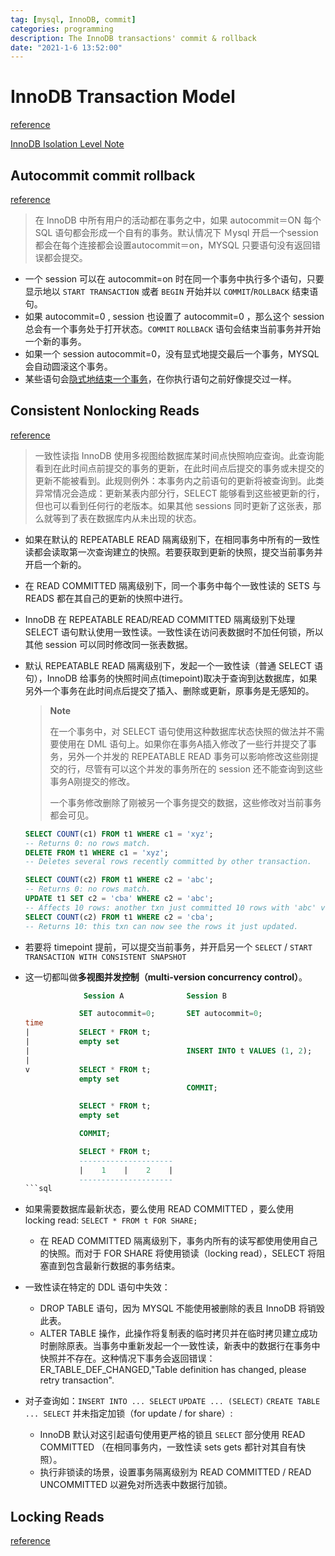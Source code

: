 ```yaml
---
tag: [mysql, InnoDB, commit]
categories: programming
description: The InnoDB transactions' commit & rollback
date: "2021-1-6 13:52:00"
---
```


# InnoDB Transaction Model

[reference](https://dev.mysql.com/doc/refman/8.0/en/innodb-transaction-model.html)

[InnoDB Isolation Level Note](./InnoDB%20Transaction%20Isolation%20Level.md)

## Autocommit commit rollback

[reference](https://dev.mysql.com/doc/refman/8.0/en/innodb-autocommit-commit-rollback.html)

> 在 InnoDB 中所有用户的活动都在事务之中，如果 autocommit＝ON 每个 SQL 语句都会形成一个自有的事务。默认情况下 Ｍysql 开启一个session都会在每个连接都会设置autocommit＝on，MYSQL 只要语句没有返回错误都会提交。

- 一个 session 可以在 autocommit=on 时在同一个事务中执行多个语句，只要显示地以 `START TRANSACTION` 或者 `BEGIN` 开始并以 `COMMIT`/`ROLLBACK` 结束语句。
- 如果 autocommit=0 , session 也设置了 autocommit=0 ，那么这个 session 总会有一个事务处于打开状态。`COMMIT` `ROLLBACK` 语句会结束当前事务并开始一个新的事务。
- 如果一个 session autocommit=0，没有显式地提交最后一个事务，MYSQL 会自动圆滚这个事务。
- 某些语句会[隐式地结束一个事务](https://dev.mysql.com/doc/refman/8.0/en/implicit-commit.html)，在你执行语句之前好像提交过一样。

## Consistent Nonlocking Reads

[reference](https://dev.mysql.com/doc/refman/8.0/en/innodb-consistent-read.html)

> 一致性读指 InnoDB 使用多视图给数据库某时间点快照响应查询。此查询能看到在此时间点前提交的事务的更新，在此时间点后提交的事务或未提交的更新不能被看到。此规则例外：本事务内之前语句的更新将被查询到。此类异常情况会造成：更新某表内部分行，SELECT 能够看到这些被更新的行，但也可以看到任何行的老版本。如果其他 sessions 同时更新了这张表，那么就等到了表在数据库内从未出现的状态。

- 如果在默认的 REPEATABLE READ 隔离级别下，在相同事务中所有的一致性读都会读取第一次查询建立的快照。若要获取到更新的快照，提交当前事务并开启一个新的。
- 在 READ COMMITTED 隔离级别下，同一个事务中每个一致性读的 SETS 与 READS 都在其自己的更新的快照中进行。
- InnoDB 在 REPEATABLE READ/READ COMMITTED 隔离级别下处理 SELECT 语句默认使用一致性读。一致性读在访问表数据时不加任何锁，所以其他 session 可以同时修改同一张表数据。
- 默认 REPEATABLE READ 隔离级别下，发起一个一致性读（普通 SELECT 语句），InnoDB 给事务的快照时间点(timepoint)取决于查询到达数据库，如果另外一个事务在此时间点后提交了插入、删除或更新，原事务是无感知的。

    > **Note**
    >
    > 在一个事务中，对 SELECT 语句使用这种数据库状态快照的做法并不需要使用在 DML 语句上。如果你在事务A插入修改了一些行并提交了事务，另外一个并发的 REPEATABLE READ 事务可以影响修改这些刚提交的行，尽管有可以这个并发的事务所在的 session 还不能查询到这些事务A刚提交的修改。
    >
    > 一个事务修改删除了刚被另一个事务提交的数据，这些修改对当前事务都会可见。

    ```sql
    SELECT COUNT(c1) FROM t1 WHERE c1 = 'xyz';
    -- Returns 0: no rows match.
    DELETE FROM t1 WHERE c1 = 'xyz';
    -- Deletes several rows recently committed by other transaction.

    SELECT COUNT(c2) FROM t1 WHERE c2 = 'abc';
    -- Returns 0: no rows match.
    UPDATE t1 SET c2 = 'cba' WHERE c2 = 'abc';
    -- Affects 10 rows: another txn just committed 10 rows with 'abc' values.
    SELECT COUNT(c2) FROM t1 WHERE c2 = 'cba';
    -- Returns 10: this txn can now see the rows it just updated.
    ```

- 若要将 timepoint 提前，可以提交当前事务，并开启另一个 `SELECT` / `START TRANSACTION WITH CONSISTENT SNAPSHOT`
- 这一切都叫做**多视图并发控制（multi-version concurrency control）**。

    ```sql
                 Session A              Session B

                SET autocommit=0;       SET autocommit=0;
    time
    |           SELECT * FROM t;
    |           empty set
    |                                   INSERT INTO t VALUES (1, 2);
    |
    v           SELECT * FROM t;
                empty set
                                        COMMIT;

                SELECT * FROM t;
                empty set

                COMMIT;

                SELECT * FROM t;
                ---------------------
                |    1    |    2    |
                ---------------------
    ```sql

- 如果需要数据库最新状态，要么使用 READ COMMITTED ，要么使用 locking read: `SELECT * FROM t FOR SHARE;`
    - 在 READ COMMITTED 隔离级别下，事务内所有的读写都使用使用自己的快照。而对于 FOR SHARE 将使用锁读（locking read），SELECT 将阻塞直到包含最新行数据的事务结束。
- 一致性读在特定的 DDL 语句中失效：
    - DROP TABLE 语句，因为 MYSQL 不能使用被删除的表且 InnoDB 将销毁此表。
    - ALTER TABLE 操作，此操作将复制表的临时拷贝并在临时拷贝建立成功时删除原表。当事务中重新发起一个一致性读，新表中的数据行在事务中快照并不存在。这种情况下事务会返回错误：ER_TABLE_DEF_CHANGED,"Table definition has changed, please retry transaction".
- 对子查询如：`INSERT INTO ... SELECT` `UPDATE ... (SELECT)` `CREATE TABLE ... SELECT` 并未指定加锁（for update / for share）:
    - InnoDB 默认对这引起语句使用更严格的锁且 `SELECT` 部分使用 READ COMMITTED （在相同事务内，一致性读 sets gets 都针对其自有快照）。
    - 执行非锁读的场景，设置事务隔离级别为 READ COMMITTED / READ UNCOMMITTED 以避免对所选表中数据行加锁。

## Locking Reads

[reference](https://dev.mysql.com/doc/refman/8.0/en/innodb-locking-reads.html)
